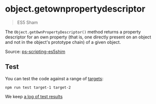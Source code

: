 # object.getownpropertydescriptor

> ES5 Sham

The `Object.getOwnPropertyDescriptor()` method returns a property descriptor for an own property (that is, one directly present on an object and not in the object's prototype chain) of a given object.

Source: [ps-scripting-es5shim](https://github.com/EugenTepin/ps-scripting-es5shim/blob/master/lib/Object/getOwnPropertyDescriptor.js)

## Test

You can test the code against a range of [targets](https://github.com/nbqx/fakestk/blob/master/resources/versions.json):

    npm run test target-1 target-2

We keep [a log of test results](./test/results_log.md)
